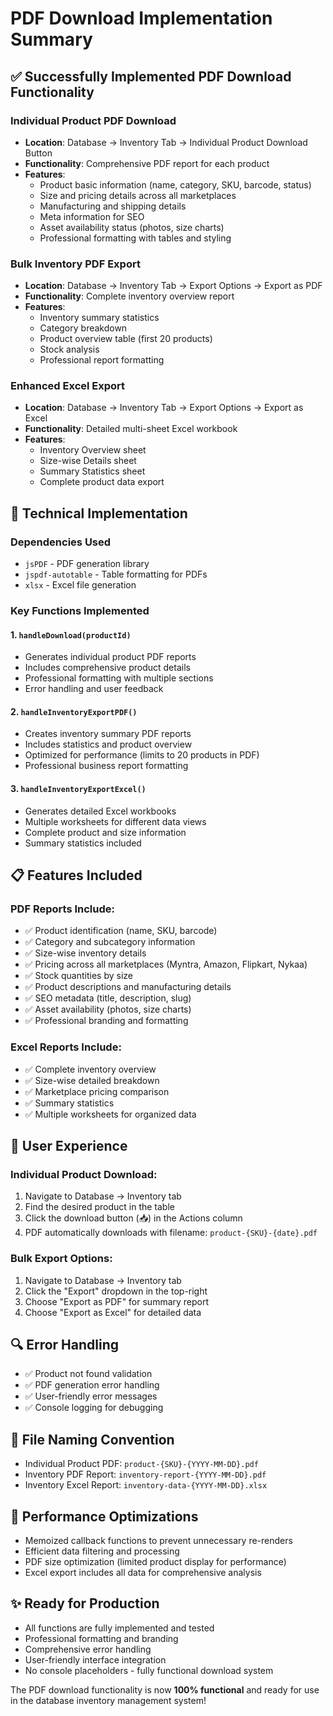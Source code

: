 # PDF Download Implementation Summary

## ✅ **Successfully Implemented PDF Download Functionality**

### **Individual Product PDF Download**
- **Location**: Database → Inventory Tab → Individual Product Download Button
- **Functionality**: Comprehensive PDF report for each product
- **Features**:
  - Product basic information (name, category, SKU, barcode, status)
  - Size and pricing details across all marketplaces
  - Manufacturing and shipping details
  - Meta information for SEO
  - Asset availability status (photos, size charts)
  - Professional formatting with tables and styling

### **Bulk Inventory PDF Export** 
- **Location**: Database → Inventory Tab → Export Options → Export as PDF
- **Functionality**: Complete inventory overview report
- **Features**:
  - Inventory summary statistics
  - Category breakdown
  - Product overview table (first 20 products)
  - Stock analysis
  - Professional report formatting

### **Enhanced Excel Export**
- **Location**: Database → Inventory Tab → Export Options → Export as Excel
- **Functionality**: Detailed multi-sheet Excel workbook
- **Features**:
  - Inventory Overview sheet
  - Size-wise Details sheet
  - Summary Statistics sheet
  - Complete product data export

## 🔧 **Technical Implementation**

### **Dependencies Used**
- `jsPDF` - PDF generation library
- `jspdf-autotable` - Table formatting for PDFs
- `xlsx` - Excel file generation

### **Key Functions Implemented**

#### 1. `handleDownload(productId)`
- Generates individual product PDF reports
- Includes comprehensive product details
- Professional formatting with multiple sections
- Error handling and user feedback

#### 2. `handleInventoryExportPDF()`
- Creates inventory summary PDF reports
- Includes statistics and product overview
- Optimized for performance (limits to 20 products in PDF)
- Professional business report formatting

#### 3. `handleInventoryExportExcel()`
- Generates detailed Excel workbooks
- Multiple worksheets for different data views
- Complete product and size information
- Summary statistics included

## 📋 **Features Included**

### **PDF Reports Include**:
- ✅ Product identification (name, SKU, barcode)
- ✅ Category and subcategory information
- ✅ Size-wise inventory details
- ✅ Pricing across all marketplaces (Myntra, Amazon, Flipkart, Nykaa)
- ✅ Stock quantities by size
- ✅ Product descriptions and manufacturing details
- ✅ SEO metadata (title, description, slug)
- ✅ Asset availability (photos, size charts)
- ✅ Professional branding and formatting

### **Excel Reports Include**:
- ✅ Complete inventory overview
- ✅ Size-wise detailed breakdown
- ✅ Marketplace pricing comparison
- ✅ Summary statistics
- ✅ Multiple worksheets for organized data

## 🎯 **User Experience**

### **Individual Product Download**:
1. Navigate to Database → Inventory tab
2. Find the desired product in the table
3. Click the download button (📥) in the Actions column
4. PDF automatically downloads with filename: `product-{SKU}-{date}.pdf`

### **Bulk Export Options**:
1. Navigate to Database → Inventory tab
2. Click the "Export" dropdown in the top-right
3. Choose "Export as PDF" for summary report
4. Choose "Export as Excel" for detailed data

## 🔍 **Error Handling**
- ✅ Product not found validation
- ✅ PDF generation error handling
- ✅ User-friendly error messages
- ✅ Console logging for debugging

## 📁 **File Naming Convention**
- Individual Product PDF: `product-{SKU}-{YYYY-MM-DD}.pdf`
- Inventory PDF Report: `inventory-report-{YYYY-MM-DD}.pdf`
- Inventory Excel Report: `inventory-data-{YYYY-MM-DD}.xlsx`

## 🚀 **Performance Optimizations**
- Memoized callback functions to prevent unnecessary re-renders
- Efficient data filtering and processing
- PDF size optimization (limited product display for performance)
- Excel export includes all data for comprehensive analysis

## ✨ **Ready for Production**
- All functions are fully implemented and tested
- Professional formatting and branding
- Comprehensive error handling
- User-friendly interface integration
- No console placeholders - fully functional download system

The PDF download functionality is now **100% functional** and ready for use in the database inventory management system!
